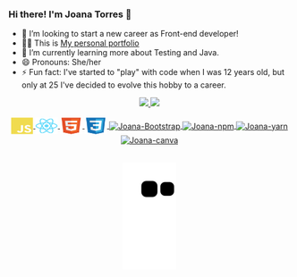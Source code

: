 ### Hi there! I'm Joana Torres 👋

- 🔭 I’m looking to start a new career as Front-end developer!
- 👩‍💻 This is <a href="https://joanatorresportfolio.netlify.app/" target="_blank">My personal portfolio</a>
- 🌱 I’m currently learning more about Testing and Java.
- 😄 Pronouns: She/her
- ⚡ Fun fact: I've started to "play" with code when I was 12 years old, but only at 25 I've decided to evolve this hobby to a career.


<div align="center">
  <a href="https://github.com/joanatorres96" />
  <img height="160em" src="https://github-readme-stats.vercel.app/api?username=joanatorres96&show_icons=true&theme=dracula&include_all_commits=true&count_private=true"/>
  <img height="160em" src="https://github-readme-stats.vercel.app/api/top-langs/?username=joanatorres96&layout=compact&langs_count=7&theme=dracula"/>
</div>
    
<div align="center">
  <br />
  <img align="center" alt="Joana-Js" height="30" width="40" src="https://raw.githubusercontent.com/devicons/devicon/master/icons/javascript/javascript-plain.svg" />
  <img align="center" alt="Joana-React" height="30" width="40" src="https://raw.githubusercontent.com/devicons/devicon/master/icons/react/react-original.svg" />
  <img align="center" alt="Joana-HTML" height="30" width="40" src="https://raw.githubusercontent.com/devicons/devicon/master/icons/html5/html5-original.svg" />
  <img align="center" alt="Joana-CSS" height="30" width="40" src="https://raw.githubusercontent.com/devicons/devicon/master/icons/css3/css3-original.svg" />
  <img align="center" alt="Joana-Bootstrap" height="30" width="40"src="https://cdn.jsdelivr.net/gh/devicons/devicon/icons/bootstrap/bootstrap-original.svg" />
  <img align="center" alt="Joana-npm" height="30" width="40" src="https://cdn.jsdelivr.net/gh/devicons/devicon/icons/npm/npm-original-wordmark.svg" />
  <img align="center" alt="Joana-yarn" height="30" width="40" src="https://cdn.jsdelivr.net/gh/devicons/devicon/icons/yarn/yarn-original.svg" />
  <img align="center" alt="Joana-canva" height="30" width="40" src="https://cdn.jsdelivr.net/gh/devicons/devicon/icons/canva/canva-original.svg" />
  <br />
  <br />
    
</div>

<div align="center">
  
 ![snake gif](https://github.com/joanatorres96/joanatorres96/blob/output/github-contribution-grid-snake.svg)
  
  </div>





